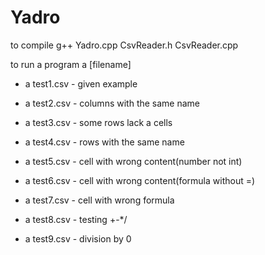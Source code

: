 # Yadro
to compile
g++ Yadro.cpp CsvReader.h CsvReader.cpp

to run a program 
a [filename]

- a test1.csv - given example

- a test2.csv - columns with the same name

- a test3.csv - some rows lack a cells

- a test4.csv - rows with the same name

- a test5.csv - cell with wrong content(number not int)

- a test6.csv - cell with wrong content(formula without =)

- a test7.csv - cell with wrong formula

- a test8.csv - testing +-*/

- a test9.csv - division by 0
